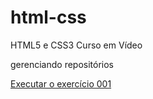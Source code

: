 # html-css
 HTML5 e CSS3 Curso em Vídeo

 gerenciando repositórios

 <a href="https://abraaovitor.github.io/html-css/exrcicios/ex001/index.html">Executar o exercício 001</a>
